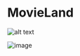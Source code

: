 # MovieLand
![alt text]([http://url/to/img.png](https://ibb.co/1qv8JV5))

![image](https://camo.githubusercontent.com/45be043f314c6a32f0340c87d45f33a7f4af3535b473bff72d732fad1d63f7ba/68747470733a2f2f6d656469612e646973636f72646170702e6e65742f6174746163686d656e74732f3235373937313436353633373333303934352f313039303632343734323930373731353633362f696d6167652e706e673f77696474683d31343136266865696768743d363730)

